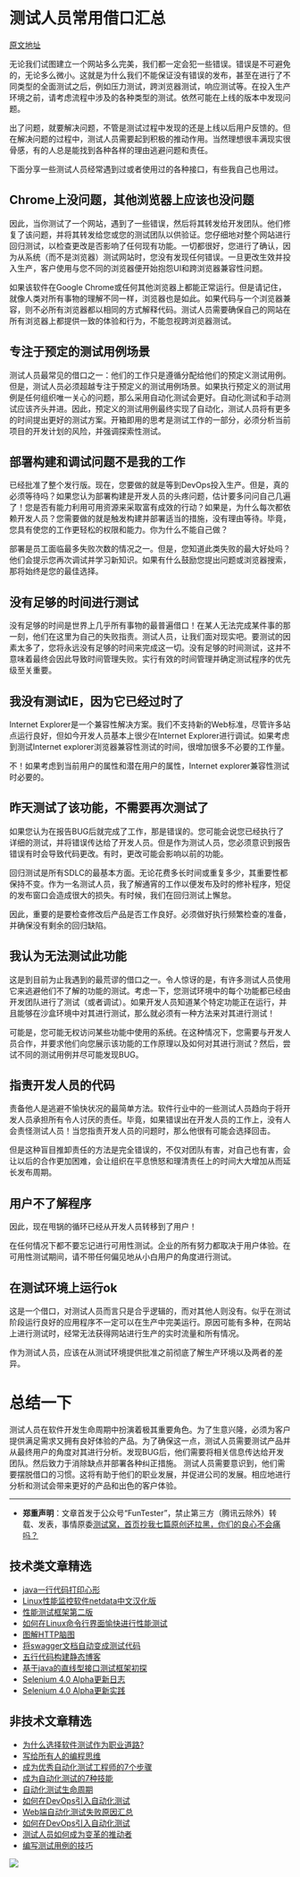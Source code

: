 # 测试人员常用借口汇总

[原文地址](https://www.lambdatest.com/blog/17-excuses-every-website-tester-should-get-rid-of-immediately/)

无论我们试图建立一个网站多么完美，我们都一定会犯一些错误。错误是不可避免的，无论多么微小。这就是为什么我们不能保证没有错误的发布，甚至在进行了不同类型的全面测试之后，例如压力测试，跨浏览器测试，响应测试等。在投入生产环境之前，请考虑流程中涉及的各种类型的测试。依然可能在上线的版本中发现问题。

出了问题，就要解决问题，不管是测试过程中发现的还是上线以后用户反馈的。但在解决问题的过程中，测试人员需要起到积极的推动作用。当然理想很丰满现实很骨感，有的人总是能找到各种各样的理由逃避问题和责任。

下面分享一些测试人员经常遇到过或者使用过的各种接口，有些我自己也用过。

## Chrome上没问题，其他浏览器上应该也没问题

因此，当你测试了一个网站，遇到了一些错误，然后将其转发给开发团队。他们修复了该问题，并将其转发给您或您的测试团队以供验证。您仔细地对整个网站进行回归测试，以检查更改是否影响了任何现有功能。一切都很好，您进行了确认，因为从系统（而不是浏览器）测试网站时，您没有发现任何错误。一旦更改生效并投入生产，客户使用与您不同的浏览器便开始抱怨UI和跨浏览器兼容性问题。

如果该软件在Google Chrome或任何其他浏览器上都能正常运行。但是请记住，就像人类对所有事物的理解不同一样，浏览器也是如此。如果代码与一个浏览器兼容，则不必所有浏览器都以相同的方式解释代码。测试人员需要确保自己的网站在所有浏览器上都提供一致的体验和行为，不能忽视跨浏览器测试。

## 专注于预定的测试用例场景

测试人员最常见的借口之一：他们的工作只是遵循分配给他们的预定义测试用例。但是，测试人员必须超越专注于预定义的测试用例场景。如果执行预定义的测试用例是任何组织唯一关心的问题，那么采用自动化测试会更好。自动化测试和手动测试应该齐头并进。因此，预定义的测试用例最终实现了自动化，测试人员将有更多的时间提出更好的测试方案。开箱即用的思考是测试工作的一部分，必须分析当前项目的开发计划的风险，并强调探索性测试。

## 部署构建和调试问题不是我的工作

已经批准了整个发行版。现在，您要做的就是等到DevOps投入生产。但是，真的必须等待吗？如果您认为部署构建是开发人员的头疼问题，估计要多问问自己几遍了！您是否有能力利用可用资源来采取富有成效的行动？如果是，为什么每次都依赖开发人员？您需要做的就是触发构建并部署适当的措施，没有理由等待。毕竟，您具有使您的工作更轻松的权限和能力。你为什么不能自己做？

部署是员工面临最多失败次数的情况之一。但是，您知道此类失败的最大好处吗？他们会提示您再次调试并学习新知识。如果有什么鼓励您提出问题或浏览器搜索，那将始终是您的最佳选择。

## 没有足够的时间进行测试

没有足够的时间是世界上几乎所有事物的最普遍借口！在某人无法完成某件事的那一刻，他们在这里为自己的失败指责。测试人员，让我们面对现实吧。要测试的因素太多了，您将永远没有足够的时间来完成这一切。没有足够的时间测试，这并不意味着最终会因此导致时间管理失败。实行有效的时间管理并确定测试程序的优先级至关重要。

## 我没有测试IE，因为它已经过时了

Internet Explorer是一个兼容性解决方案。我们不支持新的Web标准，尽管许多站点运行良好，但如今开发人员基本上很少在Internet Explorer进行调试。如果考虑到测试Internet explorer浏览器兼容性测试的时间，很增加很多不必要的工作量。

不！如果考虑到当前用户的属性和潜在用户的属性，Internet explorer兼容性测试时必要的。

## 昨天测试了该功能，不需要再次测试了

如果您认为在报告BUG后就完成了工作，那是错误的。您可能会说您已经执行了详细的测试，并将错误传达给了开发人员。但是作为测试人员，您必须意识到报告错误有时会导致代码更改。有时，更改可能会影响以前的功能。

回归测试是所有SDLC的最基本方面。无论花费多长时间或重复多少，其重要性都保持不变。作为一名测试人员，我了解通宵的工作以便发布及时的修补程序，短促的发布窗口会造成很大的损失。有时候，我们在回归测试上懈怠。

因此，重要的是要检查修改后产品是否工作良好。必须做好执行频繁检查的准备，并确保没有剩余的回归缺陷。

## 我认为无法测试此功能

这是到目前为止我遇到的最荒谬的借口之一。令人惊讶的是，有许多测试人员使用它来逃避他们不了解的功能的测试。考虑一下，您测试环境中的每个功能都已经由开发团队进行了测试（或者调试）。如果开发人员知道某个特定功能正在运行，并且能够在沙盒环境中对其进行测试，那么就必须有一种方法来对其进行测试！

可能是，您可能无权访问某些功能中使用的系统。在这种情况下，您需要与开发人员合作，并要求他们向您展示该功能的工作原理以及如何对其进行测试？然后，尝试不同的测试用例并尽可能发现BUG。

## 指责开发人员的代码

责备他人是逃避不愉快状况的最简单方法。软件行业中的一些测试人员趋向于将开发人员承担所有令人讨厌的责任。毕竟，如果错误出在开发人员的工作上，没有人会责怪测试人员！当您指责开发人员的问题时，那么他很有可能会选择回击。

但是这种盲目推卸责任的方法是完全错误的，不仅对团队有害，对自己也有害，会让以后的合作更加困难，会让组织在平息愤怒和理清责任上的时间大大增加从而延长发布周期。

## 用户不了解程序

因此，现在甩锅的循环已经从开发人员转移到了用户！

在任何情况下都不要忘记进行可用性测试。企业的所有努力都取决于用户体验。在可用性测试期间，请不带任何偏见地从小白用户的角度进行测试。

## 在测试环境上运行ok

这是一个借口，对测试人员而言只是合乎逻辑的，而对其他人则没有。似乎在测试阶段运行良好的应用程序不一定可以在生产中完美运行。原因可能有多种，在网站上进行测试时，经常无法获得网站进行生产的实时流量和所有情况。

作为测试人员，应该在从测试环境提供批准之前彻底了解生产环境以及两者的差异。

# 总结一下

测试人员在软件开发生命周期中扮演着极其重要角色。为了生意兴隆，必须为客户提供满足需求又拥有良好体验的产品。为了确保这一点，测试人员需要测试产品并从最终用户的角度对其进行分析。发现BUG后，他们需要将相关信息传达给开发团队。然后致力于消除缺点并部署各种纠正措施。
测试人员需要意识到，他们需要摆脱借口的习惯。这将有助于他们的职业发展，并促进公司的发展。相应地进行分析和测试会带来更好的产品和出色的客户体验。

---
* **郑重声明**：文章首发于公众号“FunTester”，禁止第三方（腾讯云除外）转载、发表，事情原委[测试窝，首页抄我七篇原创还拉黑，你们的良心不会痛吗？](https://mp.weixin.qq.com/s/ke5avkknkDMCLMAOGT7wiQ)

## 技术类文章精选

- [java一行代码打印心形](https://mp.weixin.qq.com/s/QPSryoSbViVURpSa9QXtpg)
- [Linux性能监控软件netdata中文汉化版](https://mp.weixin.qq.com/s/fdXtK-5WwKnxjLZdyg6-nA)
- [性能测试框架第二版](https://mp.weixin.qq.com/s/JPyGQ2DRC6EVBmZkxAoVWA)
- [如何在Linux命令行界面愉快进行性能测试](https://mp.weixin.qq.com/s/fwGqBe1SpA2V0lPfAOd04Q)
- [图解HTTP脑图](https://mp.weixin.qq.com/s/100Vm8FVEuXs0x6rDGTipw)
- [将swagger文档自动变成测试代码](https://mp.weixin.qq.com/s/SY8mVenj0zMe5b47GS9VSQ)
- [五行代码构建静态博客](https://mp.weixin.qq.com/s/hZnimJOg5OqxRSDyFvuiiQ)
- [基于java的直线型接口测试框架初探](https://mp.weixin.qq.com/s/xhg4exdb1G18-nG5E7exkQ)
- [Selenium 4.0 Alpha更新日志](https://mp.weixin.qq.com/s/tU7sm-pcbpRNwDU9D3OVTQ)
- [Selenium 4.0 Alpha更新实践](https://mp.weixin.qq.com/s/yT9wpO5o5aWBUus494TIHw)

## 非技术文章精选

- [为什么选择软件测试作为职业道路?](https://mp.weixin.qq.com/s/o83wYvFUvy17kBPLDO609A)
- [写给所有人的编程思维](https://mp.weixin.qq.com/s/Oj33UCnYfbUgzsBzEm2GPQ)
- [成为优秀自动化测试工程师的7个步骤](https://mp.weixin.qq.com/s/wdw1l4AZnPpdPBZZueCcnw)
- [成为自动化测试的7种技能](https://mp.weixin.qq.com/s/e-HAGMO0JLR7VBBWLvk0dQ)
- [自动化测试生命周期](https://mp.weixin.qq.com/s/SH-vb2RagYQ3sfCY8QM5ew)
- [如何在DevOps引入自动化测试](https://mp.weixin.qq.com/s/MclK3VvMN1dsiXXJO8g7ig)
- [Web端自动化测试失败原因汇总](https://mp.weixin.qq.com/s/qzFth-Q9e8MTms1M8L5TyA)
- [如何在DevOps引入自动化测试](https://mp.weixin.qq.com/s/MclK3VvMN1dsiXXJO8g7ig)
- [测试人员如何成为变革的推动者](https://mp.weixin.qq.com/s/0nTZHBOuKG0rewKAeyIqwA)
- [编写测试用例的技巧](https://mp.weixin.qq.com/s/zZAh_XXXGOyhlm6ebzs06Q)


![](https://mmbiz.qpic.cn/mmbiz_jpg/13eN86FKXzCMW6WN4Wch71qNtGQvxLRSGejZpr37OWa7CDYg5e4ZeanaGWuBgRAX3jicJNIhcyyZPXbKByXcl7w/640?wx_fmt=jpeg&tp=webp&wxfrom=5&wx_lazy=1&wx_co=1)